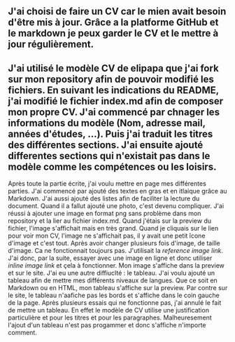 J'ai choisi de faire un CV car le mien avait besoin d'être mis à jour. Grâce a la platforme GitHub et le markdown je peux garder le CV et le mettre à jour régulièrement.
---
J'ai utilisé le modèle CV de elipapa que j'ai fork sur mon repository afin de pouvoir modifié les fichiers. 
En suivant les indications du README, j'ai modifié le fichier index.md afin de composer mon propre CV. J'ai commencé par chnager les informations du modèle (Nom, adresse mail, années d'études, ...). Puis j'ai traduit les titres des différentes sections. J'ai ensuite ajouté differentes sections qui n'existait pas dans le modèle comme les compétences ou les loisirs. 
--- 
Après toute la partie écrite, j'ai voulu mettre en page mes différentes parties. J'ai commencé par ajouté des textes en gras et en itlaique grâce au Markdown. J'ai aussi ajouté des listes afin de faciliter la lecture du document. 
Quand il a fallut ajouté une photo, c'est devenu compliquer. J'ai réussi à ajouter une image en format png sans problème dans mon repository et la lier au fichier index.md. Quand j'étais sur la preview du fichier, l'image s'affichait mais en très grand. Quand je cliquais sur le lien pour voir mon CV, l'image ne s'affichait pas, il y avait une petit îcone d'image et c'est tout. Après avoir changer plusieurs fois d'image, de taille d'image. Ca ne fonctionnait toujours pas. J'utilisait la _reference image link_. J'ai donc, par la suite, essayer avec une image en ligne et donc utiliser _inline image link_ et çela à fonctionner. Mon image s'affiche dans la preview et sur le site.
J'ai eu une autre diffiuclté : le tableau. J'ai voulu ajouté un tableau afin de mettre mes différents niveaux de langues. Que ce soit en Markdown ou en HTML, mon tableau s'affiche sur la preview. Par contre sur le site, le tableau n'aafiche pas les bords et s'affiche dans le coin gauche de la page. Après plusieurs essais qui ne fonctionne pas, j'ai annulé le fait de mettre un tableau. En effet le modèle de CV utilise une justification particulière et pour les titres et pour les paragraphes. Malheuresement l'ajout d'un tableau n'est pas progammer et donc s'affiche n'importe comment. 

